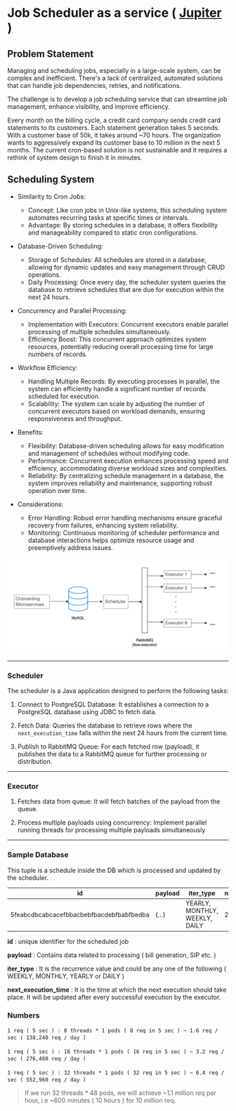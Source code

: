 # Job Scheduler as a service ( [Jupiter](https://jupiter.money/) )

## Problem Statement 
Managing and scheduling jobs, especially in a large-scale system, can be complex and inefficient. There's a lack of centralized, automated solutions that can handle job dependencies, retries, and notifications. 

The challenge is to develop a job scheduling service that can streamline job management, enhance visibility, and improve efficiency.

Every month on the billing cycle, a credit card company sends credit card statements to its customers. Each statement generation takes 5 seconds. With a customer base of 50k, it takes around ~70 hours. The organization wants to aggressively expand its customer base to 10 million in the next 5 months. The current cron-based solution is not sustainable and it requires a rethink of system design to finish it in minutes. 

## Scheduling System

- Similarity to Cron Jobs:
  - Concept: Like cron jobs in Unix-like systems, this scheduling system automates recurring tasks at specific times or intervals.
  - Advantage: By storing schedules in a database, it offers flexibility and manageability compared to static cron configurations.

- Database-Driven Scheduling:
  - Storage of Schedules: All schedules are stored in a database, allowing for dynamic updates and easy management through CRUD operations.
  - Daily Processing: Once every day, the scheduler system queries the database to retrieve schedules that are due for execution within the next 24 hours.

- Concurrency and Parallel Processing:
  - Implementation with Executors: Concurrent executors enable parallel processing of multiple schedules simultaneously.
  - Efficiency Boost: This concurrent approach optimizes system resources, potentially reducing overall processing time for large numbers of records.

- Workflow Efficiency:
  - Handling Multiple Records: By executing processes in parallel, the system can efficiently handle a significant number of records scheduled for execution.
  - Scalability: The system can scale by adjusting the number of concurrent executors based on workload demands, ensuring responsiveness and throughput.

- Benefits:
  - Flexibility: Database-driven scheduling allows for easy modification and management of schedules without modifying code.
  - Performance: Concurrent execution enhances processing speed and efficiency, accommodating diverse workload sizes and complexities.
  - Reliability: By centralizing schedule management in a database, the system improves reliability and maintenance, supporting robust operation over time.

- Considerations:
  - Error Handling: Robust error handling mechanisms ensure graceful recovery from failures, enhancing system reliability.
  - Monitoring: Continuous monitoring of scheduler performance and database interactions helps optimize resource usage and preemptively address issues.


![image](./design.png)

--- 

### Scheduler

The scheduler is a Java application designed to perform the following tasks:

1. Connect to PostgreSQL Database: It establishes a connection to a PostgreSQL database using JDBC to fetch data.

2. Fetch Data: Queries the database to retrieve rows where the `next_execution_time` falls within the next 24 hours from the current time.

3. Publish to RabbitMQ Queue: For each fetched row (payload), it publishes the data to a RabbitMQ queue for further processing or distribution.

---

### Executor

1. Fetches data from queue: It will fetch batches of the payload from the queue.

2. Process multiple payloads using concurrency: Implement parallel running threads for processing multiple payloads simultaneously

---

### Sample Database

This tuple is a schedule inside the DB which is processed and updated by the scheduler.

| id                                       | payload | iter_type | next_execution_time |        |         |            |
|------------------------------------------|---------|-----------|---------------------|--------|---------|------------|
| 5feabcdbcabcacefbbacbebfbacdebfbabfbedba | {...}   | YEARLY, MONTHLY, WEEKLY, DAILY | 22-07-2024 |


**id** : unique identifier for the scheduled job

**payload** : Contains data related to processing ( bill generation, SIP etc. )

**iter_type** : It is the recurrence value and could be any one of the following ( WEEKLY, MONTHLY, YEARLY or DAILY )

**next_execution_time** : It is the time at which the next execution should take place. It will be updated after every successful execution by the executor.

### Numbers

```
1 req ( 5 sec ) : 8 threads * 1 pods ( 8 req in 5 sec ) ~ 1.6 req / sec ( 138,240 req / day )

1 req ( 5 sec ) : 16 threads * 1 pods ( 16 req in 5 sec ) ~ 3.2 req / sec ( 276,480 req / day )

1 req ( 5 sec ) : 32 threads * 1 pods ( 32 req in 5 sec ) ~ 6.4 req / sec ( 552,960 req / day )
```

> If we run 32 threads * 48 pods, we will achieve ~1.1 million req per hour, i.e ~600 minutes ( 10 hours ) for 10 million req.
